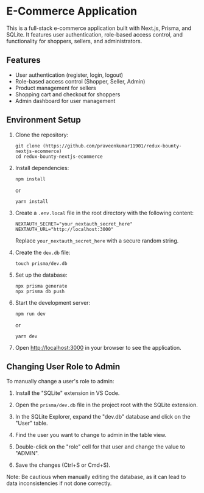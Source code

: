 # E-Commerce Application

This is a full-stack e-commerce application built with Next.js, Prisma, and SQLite. It features user authentication, role-based access control, and functionality for shoppers, sellers, and administrators.

## Features

- User authentication (register, login, logout)
- Role-based access control (Shopper, Seller, Admin)
- Product management for sellers
- Shopping cart and checkout for shoppers
- Admin dashboard for user management

## Environment Setup

1. Clone the repository:
   ```
   git clone (https://github.com/praveenkumar11901/redux-bounty-nextjs-ecommerce)
   cd redux-bounty-nextjs-ecommerce
   ```

2. Install dependencies:
   ```
   npm install
   ```
   or
   ```
   yarn install
   ```

3. Create a `.env.local` file in the root directory with the following content:
   ```
   NEXTAUTH_SECRET="your_nextauth_secret_here"
   NEXTAUTH_URL="http://localhost:3000"
   ```
   Replace `your_nextauth_secret_here` with a secure random string.

4. Create the `dev.db` file:
   ```
   touch prisma/dev.db
   ```

5. Set up the database:
   ```
   npx prisma generate
   npx prisma db push
   ```

6. Start the development server:
   ```
   npm run dev
   ```
   or
   ```
   yarn dev
   ```

7. Open [http://localhost:3000](http://localhost:3000) in your browser to see the application.

## Changing User Role to Admin

To manually change a user's role to admin:

1. Install the "SQLite" extension in VS Code.

2. Open the `prisma/dev.db` file in the project root with the SQLite extension.

3. In the SQLite Explorer, expand the "dev.db" database and click on the "User" table.

4. Find the user you want to change to admin in the table view.

5. Double-click on the "role" cell for that user and change the value to "ADMIN".

6. Save the changes (Ctrl+S or Cmd+S).

Note: Be cautious when manually editing the database, as it can lead to data inconsistencies if not done correctly.
